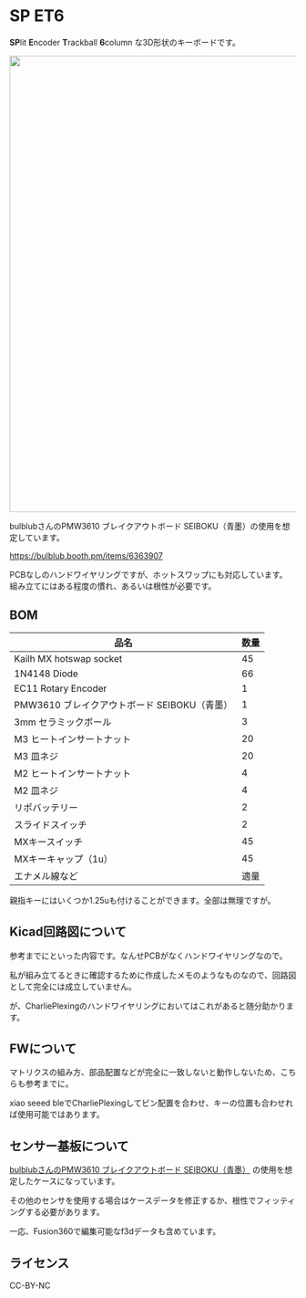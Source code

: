 # SP ET6

**SP**lit  **E**ncoder **T**rackball **6**column  な3D形状のキーボードです。

<img src="https://github.com/user-attachments/assets/bea6841d-d3b0-4b6b-88e2-39a4ee5a1158" width=800>

bulblubさんのPMW3610 ブレイクアウトボード SEIBOKU（青墨）の使用を想定しています。

https://bulblub.booth.pm/items/6363907

PCBなしのハンドワイヤリングですが、ホットスワップにも対応しています。  
組み立てにはある程度の慣れ、あるいは根性が必要です。

## BOM

|品名                    |   数量 |
|------------------------|-------|
|Kailh MX hotswap socket |   45  |
|1N4148 Diode            |   66  |
|EC11 Rotary Encoder     |   1   |
|PMW3610 ブレイクアウトボード SEIBOKU（青墨）| 1 |
|3mm セラミックボール      | 3    |
|M3 ヒートインサートナット |   20  |
|M3 皿ネジ                |  20  |
|M2 ヒートインサートナット |   4  |
|M2 皿ネジ                |  4  |
|リポバッテリー            | 2   |
|スライドスイッチ          |  2  |
|MXキースイッチ            |  45 |
|MXキーキャップ（1u）      | 45  |
|エナメル線など            | 適量 |

親指キーにはいくつか1.25uも付けることができます。全部は無理ですが。

## Kicad回路図について

参考までにといった内容です。なんせPCBがなくハンドワイヤリングなので。

私が組み立てるときに確認するために作成したメモのようなものなので、回路図として完全には成立していません。

が、CharliePlexingのハンドワイヤリングにおいてはこれがあると随分助かります。

## FWについて

マトリクスの組み方、部品配置などが完全に一致しないと動作しないため、こちらも参考までに。

xiao seeed bleでCharliePlexingしてピン配置を合わせ、キーの位置も合わせれば使用可能ではあります。

## センサー基板について

[bulblubさんのPMW3610 ブレイクアウトボード SEIBOKU（青墨）](https://bulblub.booth.pm/items/6363907) の使用を想定したケースになっています。

その他のセンサを使用する場合はケースデータを修正するか、根性でフィッティングする必要があります。

一応、Fusion360で編集可能なf3dデータも含めています。

## ライセンス

CC-BY-NC


